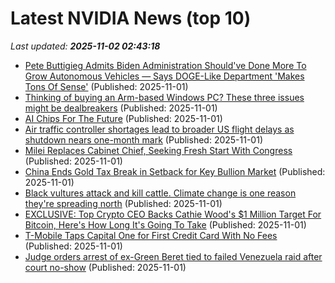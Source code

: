# Latest NVIDIA News (top 10)
_Last updated: **2025-11-02 02:43:18**_

- [Pete Buttigieg Admits Biden Administration Should've Done More To Grow Autonomous Vehicles — Says DOGE-Like Department 'Makes Tons Of Sense'](https://finance.yahoo.com/news/pete-buttigieg-admits-biden-administration-023122608.html) (Published: 2025-11-01)
- [Thinking of buying an Arm-based Windows PC? These three issues might be dealbreakers](https://www.zdnet.com/article/thinking-of-buying-an-arm-based-windows-pc-these-three-issues-might-be-dealbreakers/) (Published: 2025-11-01)
- [AI Chips For The Future](https://www.forbes.com/sites/johnwerner/2025/10/31/ai-chips-for-the-future/) (Published: 2025-11-01)
- [Air traffic controller shortages lead to broader US flight delays as shutdown nears one-month mark](https://biztoc.com/x/310726d98d17e90d) (Published: 2025-11-01)
- [Milei Replaces Cabinet Chief, Seeking Fresh Start With Congress](https://biztoc.com/x/672addefc65224d7) (Published: 2025-11-01)
- [China Ends Gold Tax Break in Setback for Key Bullion Market](https://biztoc.com/x/91dfdb8d44c48b9b) (Published: 2025-11-01)
- [Black vultures attack and kill cattle. Climate change is one reason they're spreading north](https://biztoc.com/x/934052c871ff1acf) (Published: 2025-11-01)
- [EXCLUSIVE: Top Crypto CEO Backs Cathie Wood's $1 Million Target For Bitcoin, Here's How Long It's Going To Take](https://finance.yahoo.com/news/exclusive-top-crypto-ceo-backs-013107130.html) (Published: 2025-11-01)
- [T-Mobile Taps Capital One for First Credit Card With No Fees](https://biztoc.com/x/b8fc5f1d2b5a43d8) (Published: 2025-11-01)
- [Judge orders arrest of ex-Green Beret tied to failed Venezuela raid after court no-show](https://biztoc.com/x/2469b28a448da124) (Published: 2025-11-01)
